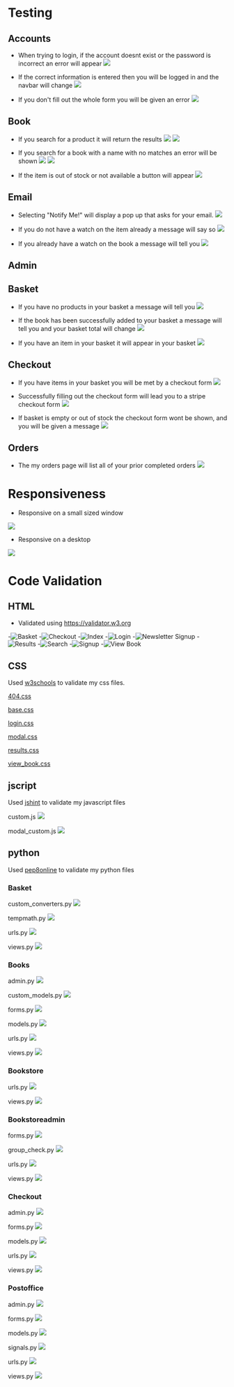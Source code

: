 # Testing
## Accounts
- When trying to login, if the account doesnt exist or the password is incorrect an error will appear
![](documentation/testing/login_fail.png)

- If the correct information is entered then you will be logged in and the navbar will change
![](documentation/testing/successful_login.png)

- If you don't fill out the whole form you will be given an error
![](documentation/testing/register_fail.png)
## Book
- If you search for a product it will return the results
![](documentation/testing/search_start.png)
![](documentation/testing/search_end.png)

- If you search for a book with a name with no matches an error will be shown
![](documentation/testing/search_fail_start.png)
![](documentation/testing/search_fail_end.png)

- If the item is out of stock or not available a button will appear
![](documentation/testing/item_outof_stock.png)
## Email
- Selecting "Notify Me!" will display a pop up that asks for your email.
![](documentation/testing/item_notify_form.png)

- If you do not have a watch on the item already a message will say so
![](documentation/testing/notify_success.png)

- If you already have a watch on the book a message will tell you
![](documentation/testing/notify_already_signed.png)
## Admin

## Basket
- If you have no products in your basket a message will tell you 
![](documentation/testing/empty_basket.png)

- If the book has been successfully added to your basket a message will tell you and your basket total will change
![](documentation/testing/add_to_basket.png)

- If you have an item in your basket it will appear in your basket
![](documentation/testing/basket_items.png)

## Checkout
- If you have items in your basket you will be met by a checkout form
![](documentation/testing/successful_checkout.png)

- Successfully filling out the checkout form will lead you to a stripe checkout form
![](documentation/testing/stripe_checkout.png)

- If basket is empty or out of stock the checkout form wont be shown, and you will be given a message
![](documentation/testing/checkout_empty_basket.png)
## Orders
- The my orders page will list all of your prior completed orders
![](documentation/testing/my_orders.png)

# Responsiveness
- Responsive on a small sized window

![](documentation/testing/responsiveness_small.png)

- Responsive on a desktop

![](documentation/testing/responsiveness_desktop.png)

# Code Validation
## HTML
- Validated using https://validator.w3.org

-![Basket](documentation/testing/validation/html/basket.png)
-![Checkout](documentation/testing/validation/html/checkout.png)
-![Index](documentation/testing/validation/html/index.png)
-![Login](documentation/testing/validation/html/login.png)
-![Newsletter Signup](documentation/testing/validation/html/newsletter_signup.png)
-![Results](documentation/testing/validation/html/results.png)
-![Search](documentation/testing/validation/html/search.png)
-![Signup](documentation/testing/validation/html/signup.png)
-![View Book](documentation/testing/validation/html/view_book.png)

## CSS
Used [w3schools](https://jigsaw.w3.org/css-validator/) to validate my css files.

[404.css](https://jigsaw.w3.org/css-validator/validator?uri=https%3A%2F%2Fres.cloudinary.com%2Fdf6z9chzs%2Fraw%2Fupload%2Fv1%2Fstatic%2Fcss%2F404.b8933638c528.css&profile=css3svg&usermedium=all&warning=1&vextwarning=&lang=en)

[base.css](https://jigsaw.w3.org/css-validator/validator?uri=https%3A%2F%2Fres.cloudinary.com%2Fdf6z9chzs%2Fraw%2Fupload%2Fv1%2Fstatic%2Fcss%2Fbase.ab6825621926.css&profile=css3svg&usermedium=all&warning=1&vextwarning=&lang=en)

[login.css](https://jigsaw.w3.org/css-validator/validator?uri=https%3A%2F%2Fres.cloudinary.com%2Fdf6z9chzs%2Fraw%2Fupload%2Fv1%2Fstatic%2Fcss%2Flogin.429c974df45f.css&profile=css3svg&usermedium=all&warning=1&vextwarning=&lang=en)

[modal.css](https://jigsaw.w3.org/css-validator/validator?uri=https%3A%2F%2Fres.cloudinary.com%2Fdf6z9chzs%2Fraw%2Fupload%2Fv1%2Fstatic%2Fcss%2Fmodal.379f42c59d9b.css&profile=css3svg&usermedium=all&warning=1&vextwarning=&lang=en)

[results.css](https://jigsaw.w3.org/css-validator/validator?uri=https%3A%2F%2Fres.cloudinary.com%2Fdf6z9chzs%2Fraw%2Fupload%2Fv1%2Fstatic%2Fcss%2Fresults.02d627fe6016.css&profile=css3svg&usermedium=all&warning=1&vextwarning=&lang=en)

[view_book.css](https://jigsaw.w3.org/css-validator/validator?uri=https%3A%2F%2Fres.cloudinary.com%2Fdf6z9chzs%2Fraw%2Fupload%2Fv1%2Fstatic%2Fcss%2Fview_book.da406adcef4e.css&profile=css3svg&usermedium=all&warning=1&vextwarning=&lang=en)

## jscript
Used [jshint](https://jshint.com/) to validate my javascript files

custom.js
![](documentation/testing/validation/jscript/modal.png)

modal_custom.js
![](documentation/testing/validation/jscript/custom_modal.png)

## python
Used [pep8online](http://pep8online.com) to validate my python files

### Basket
custom_converters.py
![](documentation/testing/validation/python/basket/custom_converters.png)


tempmath.py
![](documentation/testing/validation/python/basket/tempmath.png)


urls.py
![](documentation/testing/validation/python/basket/urls.png)


views.py
![](documentation/testing/validation/python/basket/views.png)


### Books
admin.py
![](documentation/testing/validation/python/books/admin.png)


custom_models.py
![](documentation/testing/validation/python/books/custom_models.png)


forms.py
![](documentation/testing/validation/python/books/forms.png)


models.py
![](documentation/testing/validation/python/books/models.png)


urls.py
![](documentation/testing/validation/python/books/urls.png)


views.py
![](documentation/testing/validation/python/books/views.png)


### Bookstore
urls.py
![](documentation/testing/validation/python/bookstore/urls.png)


views.py
![](documentation/testing/validation/python/bookstore/views.png)

### Bookstoreadmin
forms.py
![](documentation/testing/validation/python/bookstoreadmin/forms.png)


group_check.py
![](documentation/testing/validation/python/bookstoreadmin/group_check.png)


urls.py
![](documentation/testing/validation/python/bookstoreadmin/urls.png)


views.py
![](documentation/testing/validation/python/bookstoreadmin/views.png)

### Checkout
admin.py
![](documentation/testing/validation/python/checkout/admin.png)


forms.py
![](documentation/testing/validation/python/checkout/forms.png)


models.py
![](documentation/testing/validation/python/checkout/models.png)


urls.py
![](documentation/testing/validation/python/checkout/urls.png)


views.py
![](documentation/testing/validation/python/checkout/views.png)

### Postoffice
admin.py
![](documentation/testing/validation/python/postoffice/admin.png)


forms.py
![](documentation/testing/validation/python/postoffice/forms.png)


models.py
![](documentation/testing/validation/python/postoffice/models.png)


signals.py
![](documentation/testing/validation/python/postoffice/signals.png)


urls.py
![](documentation/testing/validation/python/postoffice/urls.png)


views.py
![](documentation/testing/validation/python/postoffice/views.png)